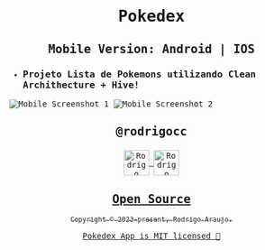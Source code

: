 <samp>

# <p align='center'>Pokedex</p>
## <p align='center'>Mobile Version: Android | IOS</p>

- ### Projeto Lista de Pokemons utilizando Clean Archithecture + Hive!

<p align="center">


 

</p>


![Mobile Screenshot 1](https://media0.giphy.com/media/fXspMzmTaLlOc8qLLd/giphy.gif)
![Mobile Screenshot 2](https://media2.giphy.com/media/ek6zcnAysV5h9kTNx4/giphy.gif)

## <p align='center'>@rodrigocc</p>

<p align="center">
<a href="https://github.com/rodrigocc">
  <img align="center" alt="Rodrigo Araujo | GitHub" width="45px" src="assets\images\github ico.png" />

<a href="https://www.linkedin.com/in/rodrigo-araujo-1a8509174/">
  <img align="center" alt="Rodrigo Araujo | LinkedIn" width="45px" src="assets\images\linkedin ico.ico" />

</p>

<h2 align="center">
  Open Source
</h2>
<p align="center">
  <sub>Copyright © 2023-present, Rodrigo Araujo.</sub>
</p>
<p align="center"> Pokedex App <a href="/LICENSE">is MIT licensed 💖</a></p>
</samp>
